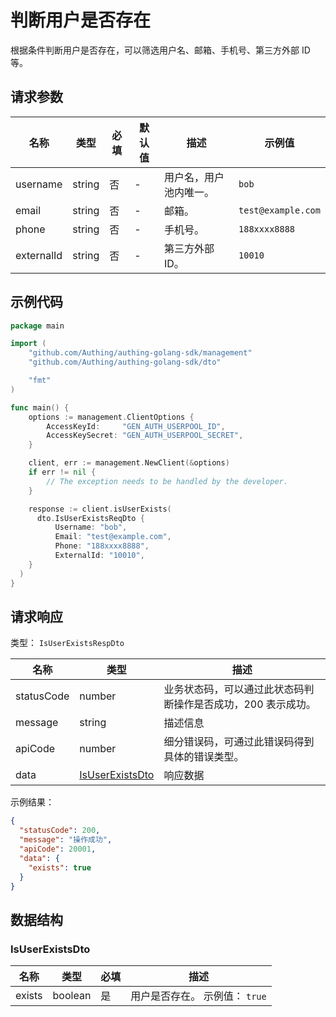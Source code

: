 # 判断用户是否存在

<!--
  警告⚠️：
  不要直接修改该文档，
  https://github.com/Authing/authing-docs-factory
  使用该项目进行生成
-->

<LastUpdated />

根据条件判断用户是否存在，可以筛选用户名、邮箱、手机号、第三方外部 ID 等。

## 请求参数

| 名称       | 类型   | 必填 | 默认值 | 描述                   | 示例值             |
| ---------- | ------ | ---- | ------ | ---------------------- | ------------------ |
| username   | string | 否   | -      | 用户名，用户池内唯一。 | `bob`              |
| email      | string | 否   | -      | 邮箱。                 | `test@example.com` |
| phone      | string | 否   | -      | 手机号。               | `188xxxx8888`      |
| externalId | string | 否   | -      | 第三方外部 ID。        | `10010`            |

## 示例代码

```go
package main

import (
    "github.com/Authing/authing-golang-sdk/management"
    "github.com/Authing/authing-golang-sdk/dto"

    "fmt"
)

func main() {
    options := management.ClientOptions {
        AccessKeyId:     "GEN_AUTH_USERPOOL_ID",
        AccessKeySecret: "GEN_AUTH_USERPOOL_SECRET",
    }

    client, err := management.NewClient(&options)
    if err != nil {
        // The exception needs to be handled by the developer.
    }

    response := client.isUserExists(
      dto.IsUserExistsReqDto {
          Username: "bob",
          Email: "test@example.com",
          Phone: "188xxxx8888",
          ExternalId: "10010",
    }
  )
}
```

## 请求响应

类型： `IsUserExistsRespDto`

| 名称       | 类型                                           | 描述                                                         |
| ---------- | ---------------------------------------------- | ------------------------------------------------------------ |
| statusCode | number                                         | 业务状态码，可以通过此状态码判断操作是否成功，200 表示成功。 |
| message    | string                                         | 描述信息                                                     |
| apiCode    | number                                         | 细分错误码，可通过此错误码得到具体的错误类型。               |
| data       | <a href="#IsUserExistsDto">IsUserExistsDto</a> | 响应数据                                                     |

示例结果：

```json
{
  "statusCode": 200,
  "message": "操作成功",
  "apiCode": 20001,
  "data": {
    "exists": true
  }
}
```

## 数据结构

### <a id="IsUserExistsDto"></a> IsUserExistsDto

| 名称   | 类型    | 必填 | 描述                           |
| ------ | ------- | ---- | ------------------------------ |
| exists | boolean | 是   | 用户是否存在。 示例值： `true` |
